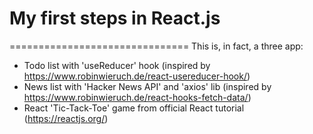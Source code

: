 # My first steps in React.js
===============================
This is, in fact, a three app:
- Todo list with 'useReducer' hook (inspired by https://www.robinwieruch.de/react-usereducer-hook/)
-  News list with 'Hacker News API' and 'axios' lib (inspired by https://www.robinwieruch.de/react-hooks-fetch-data/)
-  React 'Tic-Tack-Toe' game from official React tutorial (https://reactjs.org/)
